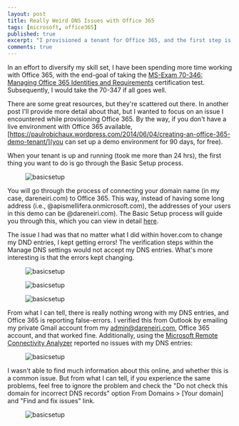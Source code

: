 ```yaml
---
layout: post
title: Really Weird DNS Issues with Office 365
tags: [microsoft, office365]
published: true
excerpt: "I provisioned a tenant for Office 365, and the first step is to set up your DNS. I ran into some weird issues, but they turned out to be not issues, but maybe a bug."
comments: true
---
```


In an effort to diversify my skill set, I have been spending more time working with Office 365, with the end-goal of taking the [MS-Exam 70-346: Managing Office 365 Identities and Requirements](https://www.microsoft.com/learning/en-us/mcsa-office365-certification.aspx) certification test. Subsequently, I would take the 70-347 if all goes well.

There are some great resources, but they're scattered out there. In another post I'll provide more detail about that, but I wanted to focus on an issue I encountered while provisioning Office 365. By the way, if you don't have a live environment with Office 365 available, [https://paulrobichaux.wordpress.com/2014/06/04/creating-an-office-365-demo-tenant/](you can set up a demo environment for 90 days, for free).


When your tenant is up and running (took me more than 24 hrs), the first thing you want to do is go through the Basic Setup process.

<figure>
    <img src="{{ site.url }}/images/basicsetup.png" alt="basicsetup">
</figure>


You will go through the process of connecting your domain name (in my case, dareneiri.com) to Office 365. This way, instead of having some long address (i.e., @apismellifera.onmicrosoft.com), the addresses of your users in this demo can be @dareneiri.com). The Basic Setup process will guide you through this, which you can view in detail [here](https://support.office.com/en-us/article/Verify-your-domain-in-Office-365-6383f56d-3d09-4dcb-9b41-b5f5a5efd611).

The issue I had was that no matter what I did within hover.com to change my DND entries, I kept getting errors! The verification steps within the Manage DNS settings would not accept my DNS entries. What's more interesting is that the errors kept changing.

<figure>
    <img src="{{ site.url }}/images/officedns1.png" alt="basicsetup">
</figure>


<figure>
    <img src="{{ site.url }}/images/officedns2.png" alt="basicsetup">
</figure>


<figure>
    <img src="{{ site.url }}/images/officedns3.png" alt="basicsetup">
</figure>


From what I can tell, there is really nothing wrong with my DNS entries, and Office 365 is reporting false-errors. I verified this from Outlook by emailing my private Gmail account from my admin@dareneiri.com, Office 365 account, and that worked fine. Additionally, using the [Microsoft Remote Connectivity Analyzer](https://testconnectivity.microsoft.com/) reported no issues with my DNS entries:


<figure>
    <img src="{{ site.url }}/images/testconnectivity.png" alt="basicsetup">
</figure>


I wasn't able to find much information about this online, and whether this is a common issue. But from what I can tell, if you experience the same problems, feel free to ignore the problem and check the "Do not check this domain for incorrect DNS records" option From Domains > [Your domain] and "Find and fix issues" link.

<figure>
    <img src="{{ site.url }}/images/dnscheck.png" alt="basicsetup">
</figure>

